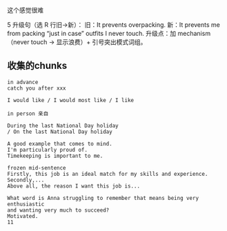 这个感觉很难

5 升级句（选 R 行旧→新）： 旧：It prevents overpacking.
新：It prevents me from packing “just in case” outfits I never touch.
升级点：加 mechanism（never touch → 显示浪费）+ 引号突出模式词组。

## 收集的chunks
```
in advance
catch you after xxx

I would like / I would most like / I like

in person 亲自

During the last National Day holiday
/ On the last National Day holiday

A good example that comes to mind. 
I'm particularly proud of.
Timekeeping is important to me.

frozen mid-sentence
Firstly, this job is an ideal match for my skills and experience.
Secondly,...
Above all, the reason I want this job is...

What word is Anna struggling to remember that means being very enthusiastic
and wanting very much to succeed?
Motivated.
11
```